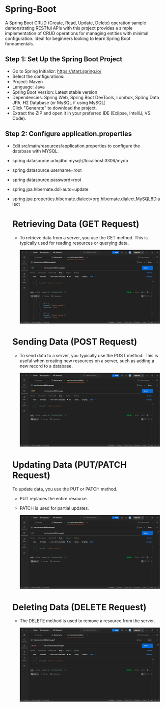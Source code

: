 # Spring-Boot
A Spring Boot CRUD (Create, Read, Update, Delete) operation sample demonstrating RESTful APIs with this project provides a simple implementation of CRUD operations for managing entities with minimal configuration. Ideal for beginners looking to learn Spring Boot fundamentals.

## Step 1: Set Up the Spring Boot Project
- Go to Spring Initializr: https://start.spring.io/
- Select the configurations:
- Project: Maven
- Language: Java
- Spring Boot Version: Latest stable version
- Dependencies: Spring Web, Spring Boot DevTools, Lombok, Spring Data JPA, H2 Database (or MySQL if using MySQL)
- Click "Generate" to download the project.
- Extract the ZIP and open it in your preferred IDE (Eclipse, IntelliJ, VS Code).

## Step 2: Configure application.properties
- Edit src/main/resources/application.properties to configure the database with MYSQL.
  
- spring.datasource.url=jdbc:mysql://localhost:3306/mydb
- spring.datasource.username=root
- spring.datasource.password=root
- spring.jpa.hibernate.ddl-auto=update
- spring.jpa.properties.hibernate.dialect=org.hibernate.dialect.MySQL8Dialect

   # Retrieving Data (GET Request)
   - To retrieve data from a server, you use the GET method. This is typically used for reading resources or querying data.
     
     ![Get the data from the database](https://github.com/RameshFlutterApps/SpringBoot/blob/master/Get.jpg)
      
   # Sending Data (POST Request)
   - To send data to a server, you typically use the POST method. This is useful when creating new resources on a server, such as adding a new record to a database.
     
      ![Send the data from the database](https://github.com/RameshFlutterApps/SpringBoot/blob/master/Post.jpg)
      
   # Updating Data (PUT/PATCH Request)
     To update data, you use the PUT or PATCH method.
   - PUT replaces the entire resource.
   - PATCH is used for partial updates.
     
     ![Update data into the database](https://github.com/RameshFlutterApps/SpringBoot/blob/master/Put.jpg)
  
   # Deleting Data (DELETE Request)
  - The DELETE method is used to remove a resource from the server.
    
     ![Update data into the database](https://github.com/RameshFlutterApps/SpringBoot/blob/master/Delete.jpg)

     
